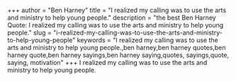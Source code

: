 +++
author = "Ben Harney"
title = "I realized my calling was to use the arts and ministry to help young people."
description = "the best Ben Harney Quote: I realized my calling was to use the arts and ministry to help young people."
slug = "i-realized-my-calling-was-to-use-the-arts-and-ministry-to-help-young-people"
keywords = "I realized my calling was to use the arts and ministry to help young people.,ben harney,ben harney quotes,ben harney quote,ben harney sayings,ben harney saying,quotes, sayings,quote, saying, motivation"
+++
I realized my calling was to use the arts and ministry to help young people.
